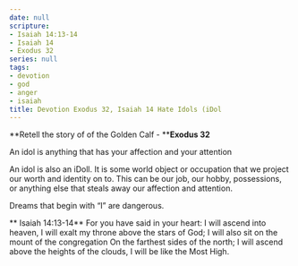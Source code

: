 ```yaml
---
date: null
scripture:
- Isaiah 14:13-14
- Isaiah 14
- Exodus 32
series: null
tags:
- devotion
- god
- anger
- isaiah
title: Devotion Exodus 32, Isaiah 14 Hate Idols (iDol
---
```



**Retell the story of of the Golden Calf - ****Exodus 32**

An idol is anything that has your affection and your attention

An idol is also an iDoll. It is some world object or occupation that we project our worth and identity on to. This can be our job, our hobby, possessions, or anything else that steals away our affection and attention.

Dreams that begin with “I” are dangerous.

** Isaiah 14:13-14**
For you have said in your heart:
I will ascend into heaven,
I will exalt my throne above the stars of God;
I will also sit on the mount of the congregation
On the farthest sides of the north;
I will ascend above the heights of the clouds,
I will be like the Most High.